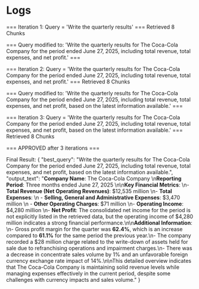 # Logs


=== Iteration 1: Query = 'Write the quarterly results' ===
Retrieved 8 Chunks

=== Query modified to: 'Write the quarterly results for The Coca-Cola Company for the period ended June 27, 2025, including total revenue, total expenses, and net profit.' ===

=== Iteration 2: Query = 'Write the quarterly results for The Coca-Cola Company for the period ended June 27, 2025, including total revenue, total expenses, and net profit.' ===
Retrieved 8 Chunks

=== Query modified to: 'Write the quarterly results for The Coca-Cola Company for the period ended June 27, 2025, including total revenue, total expenses, and net profit, based on the latest information available.' ===

=== Iteration 3: Query = 'Write the quarterly results for The Coca-Cola Company for the period ended June 27, 2025, including total revenue, total expenses, and net profit, based on the latest information available.' ===
Retrieved 8 Chunks

=== APPROVED after 3 iterations ===


Final Result:
{
  "best_query": "Write the quarterly results for The Coca-Cola Company for the period ended June 27, 2025, including total revenue, total expenses, and net profit, based on the latest information available.",
  "output_text": "**Company Name**: The Coca-Cola Company  \n**Reporting Period**: Three months ended June 27, 2025  \n\n**Key Financial Metrics**:  \n- **Total Revenue (Net Operating Revenues)**: $12,535 million  \n- **Total Expenses**:  \n  - **Selling, General and Administrative Expenses**: $3,470 million  \n  - **Other Operating Charges**: $71 million  \n- **Operating Income**: $4,280 million  \n- **Net Profit**: The consolidated net income for the period is not explicitly listed in the retrieved data, but the operating income of $4,280 million indicates a strong financial performance.\n\n**Additional Information**:  \n- Gross profit margin for the quarter was **62.4%**, which is an increase compared to **61.1%** for the same period the previous year.\n- The company recorded a $28 million charge related to the write-down of assets held for sale due to refranchising operations and impairment charges.\n- There was a decrease in concentrate sales volume by 1% and an unfavorable foreign currency exchange rate impact of 14%.\n\nThis detailed overview indicates that The Coca-Cola Company is maintaining solid revenue levels while managing expenses effectively in the current period, despite some challenges with currency impacts and sales volume."
}

